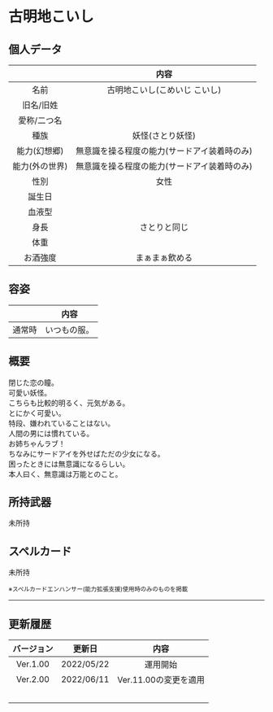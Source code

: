 # 古明地こいし

## 個人データ
||内容|
|:---:|:---:|
|名前|古明地こいし(こめいじ こいし)|
|旧名/旧姓||
|愛称/二つ名||
|種族|妖怪(さとり妖怪)|
|能力(幻想郷)|無意識を操る程度の能力(サードアイ装着時のみ)|
|能力(外の世界)|無意識を操る程度の能力(サードアイ装着時のみ)|
|性別|女性|
|誕生日||
|血液型||
|身長|さとりと同じ|
|体重||
|お酒強度|まぁまぁ飲める|

## 容姿
||内容|
|:---:|:---:|
|通常時|いつもの服。|

## 概要
閉じた恋の瞳。<br>
可愛い妖怪。<br>
こちらも比較的明るく、元気がある。<br>
とにかく可愛い。<br>
特段、嫌われていることはない。<br>
人間の男には慣れている。<br>
お姉ちゃんラブ！<br>
ちなみにサードアイを外せばただの少女になる。<br>
困ったときには無意識になるらしい。<br>
本人曰く、無意識は万能とのこと。

## 所持武器
未所持

## スペルカード
未所持

<sup>
※スペルカードエンハンサー(能力拡張支援)使用時のみのものを掲載
</sup>

***

## 更新履歴
|バージョン|更新日|内容|
|:---:|:---:|:---:|
|Ver.1.00|2022/05/22|運用開始|
|Ver.2.00|2022/06/11|Ver.11.00の変更を適用|
||||
||||
||||
||||
||||

